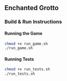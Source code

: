 ## Enchanted Grotto

### Build & Run Instructions

#### Running the Game

```bash
chmod +x run_game.sh
./run_game.sh
```

#### Running Tests

```bash
chmod +x run_tests.sh
./run_tests.sh
```